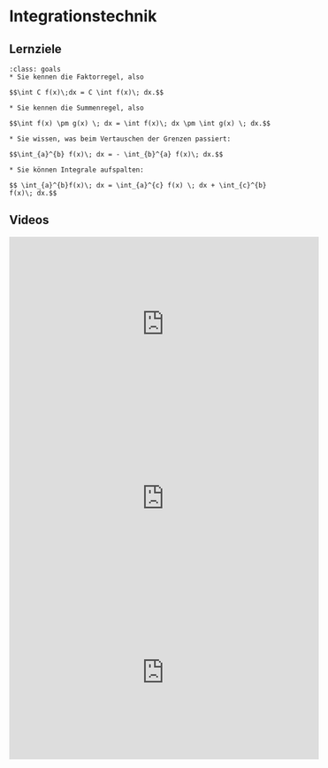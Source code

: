 # Integrationstechnik

## Lernziele

```{admonition} Lernziele 
:class: goals
* Sie kennen die Faktorregel, also 

$$\int C f(x)\;dx = C \int f(x)\; dx.$$

* Sie kennen die Summenregel, also 

$$\int f(x) \pm g(x) \; dx = \int f(x)\; dx \pm \int g(x) \; dx.$$

* Sie wissen, was beim Vertauschen der Grenzen passiert: 

$$\int_{a}^{b} f(x)\; dx = - \int_{b}^{a} f(x)\; dx.$$

* Sie können Integrale aufspalten:

$$ \int_{a}^{b}f(x)\; dx = \int_{a}^{c} f(x) \; dx + \int_{c}^{b} f(x)\; dx.$$
```

## Videos

<iframe width="560" height="315" src="https://www.youtube.com/embed/BKgcS2wgwu0" title="YouTube video player" frameborder="0" allow="accelerometer; autoplay; clipboard-write; encrypted-media; gyroscope; picture-in-picture; web-share" allowfullscreen></iframe>

<iframe width="560" height="315" src="https://www.youtube.com/embed/eMGWYY96Hno" title="YouTube video player" frameborder="0" allow="accelerometer; autoplay; clipboard-write; encrypted-media; gyroscope; picture-in-picture; web-share" allowfullscreen></iframe>

<iframe width="560" height="315" src="https://www.youtube.com/embed/rDde6dqrWLs" title="YouTube video player" frameborder="0" allow="accelerometer; autoplay; clipboard-write; encrypted-media; gyroscope; picture-in-picture; web-share" allowfullscreen></iframe>